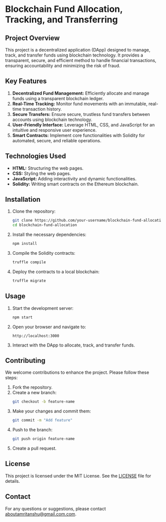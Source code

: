 # Blockchain Fund Allocation, Tracking, and Transferring

## Project Overview

This project is a decentralized application (DApp) designed to manage, track, and transfer funds using blockchain technology. It provides a transparent, secure, and efficient method to handle financial transactions, ensuring accountability and minimizing the risk of fraud.

## Key Features

1. **Decentralized Fund Management:** Efficiently allocate and manage funds using a transparent blockchain ledger.
2. **Real-Time Tracking:** Monitor fund movements with an immutable, real-time transaction history.
3. **Secure Transfers:** Ensure secure, trustless fund transfers between accounts using blockchain technology.
4. **User-Friendly Interface:** Leverage HTML, CSS, and JavaScript for an intuitive and responsive user experience.
5. **Smart Contracts:** Implement core functionalities with Solidity for automated, secure, and reliable operations.

## Technologies Used

- **HTML:** Structuring the web pages.
- **CSS:** Styling the web pages.
- **JavaScript:** Adding interactivity and dynamic functionalities.
- **Solidity:** Writing smart contracts on the Ethereum blockchain.

## Installation

1. Clone the repository:
    ```bash
    git clone https://github.com/your-username/blockchain-fund-allocation.git
    cd blockchain-fund-allocation
    ```

2. Install the necessary dependencies:
    ```bash
    npm install
    ```

3. Compile the Solidity contracts:
    ```bash
    truffle compile
    ```

4. Deploy the contracts to a local blockchain:
    ```bash
    truffle migrate
    ```

## Usage

1. Start the development server:
    ```bash
    npm start
    ```

2. Open your browser and navigate to:
    ```
    http://localhost:3000
    ```

3. Interact with the DApp to allocate, track, and transfer funds.

## Contributing

We welcome contributions to enhance the project. Please follow these steps:

1. Fork the repository.
2. Create a new branch:
    ```bash
    git checkout -b feature-name
    ```
3. Make your changes and commit them:
    ```bash
    git commit -m "Add feature"
    ```
4. Push to the branch:
    ```bash
    git push origin feature-name
    ```
5. Create a pull request.

## License

This project is licensed under the MIT License. See the [LICENSE](LICENSE) file for details.

## Contact

For any questions or suggestions, please contact [aboutamritanshu@gmail.com.com](mailto:aboutamritanshu@gmail.com).
